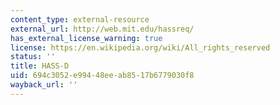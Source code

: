 ```yaml
---
content_type: external-resource
external_url: http://web.mit.edu/hassreq/
has_external_license_warning: true
license: https://en.wikipedia.org/wiki/All_rights_reserved
status: ''
title: HASS-D
uid: 694c3052-e994-48ee-ab85-17b6779030f8
wayback_url: ''
---
```

